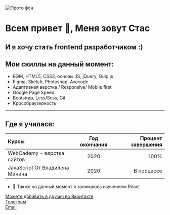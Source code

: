 
![Прото фон](https://rodin-stas.github.io/rodin-stas/images/rodin.png)
 
# Всем привет 👋, Меня зовут Стас
## И я хочу стать frontend разработчиком :)
## Мои скиллы на данный момент:  
+ БЭМ, HTML5, CSS3, основы JS, jQuery, Gulp.js
+ Figma, Sketch, Photoshop, Avocode
+ Адаптивная верстка / Responsive/ Mobile first
+ Google Page Speed
+ Bootstrap, Less/Scss, Git
+ Кроссбраузерность

***

## Где я училася:

Курсы      | Год окончания | Процент завершения
:-------- |:-----:| -------:
WebCademy - верстка сайтов    | 2020   | 100%
JavaScript От Владилена Минина    | 2020     | В процессе

- 🏫 Также на данный момент я занимаюсь изучением  React

[Можете добавить в друзья во Вконтакте](https://vk.com/id283499)  
[Телеграм](https://t.me/stasir)    
[Email](rodinstas@gmail.com)
